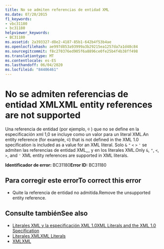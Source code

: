 ```yaml
---
title: No se admiten referencias de entidad XML
ms.date: 07/20/2015
f1_keywords:
- vbc31180
- bc31180
helpviewer_keywords:
- BC31180
ms.assetid: 2a393327-d8e2-4187-85b1-642b4f53b4ae
ms.openlocfilehash: ae997d853a93999a3b29215ea1257da7a1d48c84
ms.sourcegitcommit: f8c270376ed905f6a8896ce0fe25b4f4b38ff498
ms.translationtype: MT
ms.contentlocale: es-ES
ms.lasthandoff: 06/04/2020
ms.locfileid: "84406461"
---
```

# <a name="xml-entity-references-are-not-supported"></a><span data-ttu-id="1cb45-102">No se admiten referencias de entidad XML</span><span class="sxs-lookup"><span data-stu-id="1cb45-102">XML entity references are not supported</span></span>
<span data-ttu-id="1cb45-103">Una referencia de entidad (por ejemplo, `©` ) que no se define en la especificación xml 1,0 se incluye como un valor para un literal XML.</span><span class="sxs-lookup"><span data-stu-id="1cb45-103">An entity reference (for example, `©`) that is not defined in the XML 1.0 specification is included as a value for an XML literal.</span></span> <span data-ttu-id="1cb45-104">Solo `&` `"` `<` `>` `'` se admiten las referencias de entidad XML,,, y en los literales XML.</span><span class="sxs-lookup"><span data-stu-id="1cb45-104">Only `&`, `"`, `<`, `>`, and `'` XML entity references are supported in XML literals.</span></span>  
  
 <span data-ttu-id="1cb45-105">**Identificador de error:** BC31180</span><span class="sxs-lookup"><span data-stu-id="1cb45-105">**Error ID:** BC31180</span></span>  
  
## <a name="to-correct-this-error"></a><span data-ttu-id="1cb45-106">Para corregir este error</span><span class="sxs-lookup"><span data-stu-id="1cb45-106">To correct this error</span></span>  
  
- <span data-ttu-id="1cb45-107">Quite la referencia de entidad no admitida.</span><span class="sxs-lookup"><span data-stu-id="1cb45-107">Remove the unsupported entity reference.</span></span>  
  
## <a name="see-also"></a><span data-ttu-id="1cb45-108">Consulte también</span><span class="sxs-lookup"><span data-stu-id="1cb45-108">See also</span></span>

- [<span data-ttu-id="1cb45-109">Literales XML y la especificación XML 1.0</span><span class="sxs-lookup"><span data-stu-id="1cb45-109">XML Literals and the XML 1.0 Specification</span></span>](../../programming-guide/language-features/xml/xml-literals-and-the-xml-1-0-specification.md)
- [<span data-ttu-id="1cb45-110">Literales XML</span><span class="sxs-lookup"><span data-stu-id="1cb45-110">XML Literals</span></span>](../xml-literals/index.md)
- [<span data-ttu-id="1cb45-111">XML</span><span class="sxs-lookup"><span data-stu-id="1cb45-111">XML</span></span>](../../programming-guide/language-features/xml/index.md)
